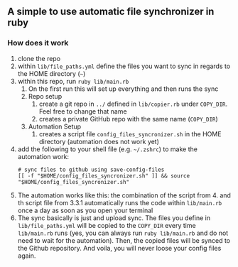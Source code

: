 ## A simple to use automatic file synchronizer in ruby

### How does it work
1. clone the repo
2. within `lib/file_paths.yml` define the files you want to sync in regards to the HOME directory (`~`)
3. within this repo, run `ruby lib/main.rb`
   1. On the first run this will set up everything and then runs the sync
   2. Repo setup
      1. create a git repo in `../` defined in `lib/copier.rb` under `COPY_DIR`. Feel free to change that name
      2. creates a private GitHub repo with the same name (`COPY_DIR`)
   3. Automation Setup
      1. creates a script file `config_files_syncronizer.sh` in the HOME directory (automation does not work yet)
4. add the following to your shell file (e.g. `~/.zshrc`) to make the automation work:
   ```
   # sync files to github using save-config-files
   [[ -f "$HOME/config_files_syncronizer.sh" ]] && source "$HOME/config_files_syncronizer.sh"
   ```
5. The automation works like this: the combination of the script from 4. and th script file from 3.3.1 automatically runs the code within `lib/main.rb` once a day as soon as you open your terminal
6. The sync basically is just and upload sync. The files you define in `lib/file_paths.yml` will be copied to the `COPY_DIR` every time `lib/main.rb` runs (yes, you can always run `ruby lib/main.rb` and do not need to wait for the automation). Then, the copied files will be synced to the Github repository. And voila, you will never loose your config files again.
